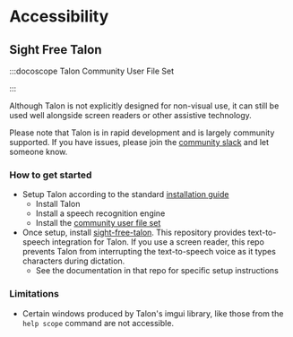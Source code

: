 # Accessibility

## Sight Free Talon

:::docoscope Talon Community User File Set

:::

Although Talon is not explicitly designed for non-visual use, it can still be used well alongside screen readers or other assistive technology.

Please note that Talon is in rapid development and is largely community supported. If you have issues, please join the [community slack](https://talonvoice.com/chat) and let someone know.

### How to get started

- Setup Talon according to the standard [installation guide](/docs/Resource%20Hub/Talon%20Installation/installation_guide.md)
  - Install Talon
  - Install a speech recognition engine
  - Install the [community user file set](https://github.com/talonhub/community)
- Once setup, install [sight-free-talon](https://github.com/C-Loftus/sight-free-talon). This repository provides text-to-speech integration for Talon. If you use a screen reader, this repo prevents Talon from interrupting the text-to-speech voice as it types characters during dictation.
  - See the documentation in that repo for specific setup instructions

### Limitations

- Certain windows produced by Talon's imgui library, like those from the `help scope` command are not accessible.

